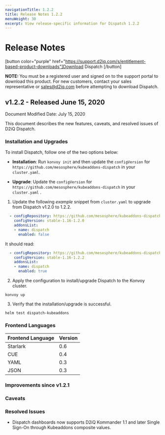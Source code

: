 ```yaml
---
navigationTitle: 1.2.2
title: Release Notes 1.2.2
menuWeight: 30
excerpt: View release-specific information for Dispatch 1.2.2
---
```


# Release Notes

[button color="purple" href="https://support.d2iq.com/s/entitlement-based-product-downloads"]Download Dispatch [/button]

<p class="message--note"><strong>NOTE: </strong>You must be a registered user and signed on to the support portal to download this product. For new customers, contact your sales representative or <a href="mailto:sales@d2iq.com">sales@d2iq.com</a> before attempting to download Dispatch.</p>

## v1.2.2 - Released June 15, 2020
Document Modified Date: July 15, 2020

This document describes the new features, caveats, and resolved issues of D2iQ Dispatch.

### Installation and Upgrades

To install Dispatch, follow one of the two options below:
- **Installation**: Run `konvoy init` and then update the `configVersion` for `https://github.com/mesosphere/kubeaddons-dispatch` in your `cluster.yaml`. 

- **Upgrade**: Update the `configVersion` for `https://github.com/mesosphere/kubeaddons-dispatch` in your `cluster.yaml` .

1. Update the following *example* snippet from `cluster.yaml` to upgrade from Dispatch v1.2.0 to 1.2.2.

```yaml
  - configRepository: https://github.com/mesosphere/kubeaddons-dispatch
    configVersion: stable-1.16-1.2.0
    addonsList:
    - name: dispatch
      enabled: false
```

It should read:

```yaml
  - configRepository: https://github.com/mesosphere/kubeaddons-dispatch
    configVersion: stable-1.16-1.2.2
    addonsList:
    - name: dispatch
      enabled: true
```

2. Apply the configuration to install/upgrade Dispatch to the Konvoy cluster.
```
konvoy up
```

3. Verify that the installation/upgrade is successful.
```
helm test dispatch-kubeaddons
```
### Frontend Languages

| Frontend Language | Version |
| ------------------ | ------- |
|Starlark | 0.6 |
|CUE | 0.4 |
|YAML | 0.3 |
|JSON | 0.3 |

### Improvements since v1.2.1

### Caveats

### Resolved Issues

* Dispatch dashboards now supports D2iQ Kommander 1.1 and later Single Sign-On through Kubeaddons composite values.
